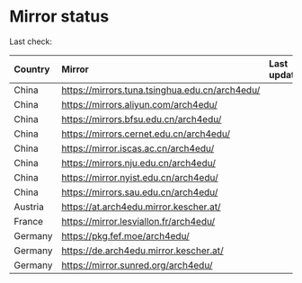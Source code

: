 <script src="./time.js"></script>
# Mirror status
Last check: <script type="text/javascript">localize(1704143712.0868242);</script>

|Country|Mirror|Last update|
|:------|:-----|:----------|
|China|https://mirrors.tuna.tsinghua.edu.cn/arch4edu/|<script type="text/javascript">localize(1704090708);</script>|
|China|https://mirrors.aliyun.com/arch4edu/|<script type="text/javascript">localize(1704133955);</script>|
|China|https://mirrors.bfsu.edu.cn/arch4edu/|<script type="text/javascript">localize(1704133955);</script>|
|China|https://mirrors.cernet.edu.cn/arch4edu/|<script type="text/javascript">localize(1704133955);</script>|
|China|https://mirror.iscas.ac.cn/arch4edu/|<script type="text/javascript">localize(1704090708);</script>|
|China|https://mirrors.nju.edu.cn/arch4edu/|<script type="text/javascript">localize(1704047831);</script>|
|China|https://mirror.nyist.edu.cn/arch4edu/|<script type="text/javascript">localize(1704133955);</script>|
|China|https://mirrors.sau.edu.cn/arch4edu/|<script type="text/javascript">localize(1704133955);</script>|
|Austria|https://at.arch4edu.mirror.kescher.at/|<script type="text/javascript">localize(1704133955);</script>|
|France|https://mirror.lesviallon.fr/arch4edu/|<script type="text/javascript">localize(1704090708);</script>|
|Germany|https://pkg.fef.moe/arch4edu/|<script type="text/javascript">localize(1704133955);</script>|
|Germany|https://de.arch4edu.mirror.kescher.at/|<script type="text/javascript">localize(1704133955);</script>|
|Germany|https://mirror.sunred.org/arch4edu/|<script type="text/javascript">localize(1704133955);</script>|

<script src="./tablefilter/tablefilter.js"></script>
<script src="./table.js"></script>